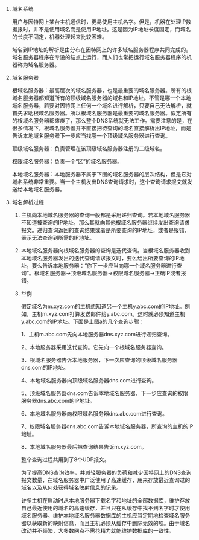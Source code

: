 1. 域名系统

   用户与因特网上某台主机通信时，更易使用主机名字。但是，机器在处理IP数据报时，并不是使用域名而是使用IP地址。这是因为IP地址长度固定，而域名的长度不固定，机器处理起来比较困难。

   域名到IP地址的解析是由分布在因特网上的许多域名服务器程序共同完成的。域名服务器程序在专设的结点上运行，而人们也常把运行域名服务器程序的机器称为域名服务器。

2. 域名服务器

   根域名服务器：最高层次的域名服务器，也是最重要的域名服务器。所有的根域名服务器都知道所有的顶级域名服务器的域名和IP地址。不管是哪一个本地域名服务器，若要对因特网上任何一个域名进行解析，只要自己无法解析，就首先求助根域名服务器。所以根域名服务器是最重要的域名服务器。假定所有的根域名服务器都瘫痪了，那么整个DNS系统就无法工作。需要注意的是，在很多情况下，根域名服务器并不直接把待查询的域名直接解析出IP地址，而是告诉本地域名服务器下一步应当找哪一个顶级域名服务器进行查询。

   顶级域名服务器：负责管理在该顶级域名服务器注册的二级域名。

   权限域名服务器：负责一个“区”的域名服务器。

   本地域名服务器：本地服务器不属于下图的域名服务器的层次结构，但是它对域名系统非常重要。当一个主机发出DNS查询请求时，这个查询请求报文就发送给本地域名服务器。

3. 域名解析过程

   1. 主机向本地域名服务器的查询一般都是采用递归查询。若本地域名服务器不知道被查询的IP地址，那么其就向其他根域名服务器继续发出查询请求报文。递归查询返回的查询结果或者是所要查询的IP地址，或者是报错，表示无法查询到所需的IP地址。

   2. 本地域名服务器向根域名服务器的查询是迭代查询。当根域名服务器收到本地域名服务器发出的迭代查询请求报文时，要么给出所要查询的IP地址，要么告诉本地服务器：“你下一步应当向哪一个域名服务器进行查询”。根域名服务器->顶级域名服务器->权限域名服务器->正确IP或者报错。

   3. 举例

      假定域名为m.xyz.com的主机想知道另一个主机y.abc.com的IP地址。例如，主机m.xyz.com打算发送邮件给y.abc.com。这时就必须知道主机y.abc.com的IP地址。下面是上图a的几个查询步骤：

      1、主机m.abc.com先向本地服务器dns.xyz.com进行递归查询。

      2、本地服务器采用迭代查询。它先向一个根域名服务器查询。

      3、根域名服务器告诉本地服务器，下一次应查询的顶级域名服务器dns.com的IP地址。

      4、本地域名服务器向顶级域名服务器dns.com进行查询。

      5、顶级域名服务器dns.com告诉本地域名服务器，下一步应查询的权限服务器dns.abc.com的IP地址。

      6、本地域名服务器向权限域名服务器dns.abc.com进行查询。

      7、权限域名服务器dns.abc.com告诉本地域名服务器，所查询的主机的IP地址。

      8、本地域名服务器最后把查询结果告诉m.xyz.com。

      整个查询过程共用到了8个UDP报文。

      为了提高DNS查询效率，并减轻服务器的负荷和减少因特网上的DNS查询报文数量，在域名服务器中广泛使用了高速缓存，用来存放最近查询过的域名以及从何处获得域名映射信息的记录。

      许多主机在启动时从本地服务器下载名字和地址的全部数据库，维护存放自己最近使用的域名的高速缓存，并且只在从缓存中找不到名字时才使用域名服务器。维护本地域名服务器数据库的主机应当定期地检查域名服务器以获取新的映射信息，而且主机必须从缓存中删除无效的项。由于域名改动并不频繁，大多数网点不需花精力就能维护数据库的一致性。